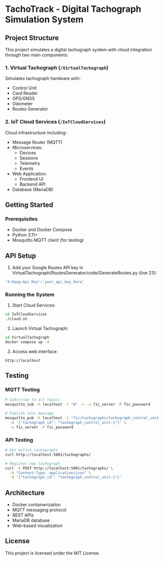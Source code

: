 # TachoTrack - Digital Tachograph Simulation System

## Project Structure

This project simulates a digital tachograph system with cloud integration through two main components:

### 1. Virtual Tachograph (`/VirtualTachograph`)

Simulates tachograph hardware with:
- Control Unit 
- Card Reader
- GPS/GNSS
- Odometer
- Routes Generator

### 2. IoT Cloud Services (`/IoTCloudServices`)

Cloud infrastructure including:
- Message Router (MQTT)
- Microservices:
  - Devices
  - Sessions 
  - Telemetry
  - Events
- Web Application:
  - Frontend UI
  - Backend API
- Database (MariaDB)

## Getting Started

### Prerequisites
- Docker and Docker Compose
- Python 3.11+
- Mosquitto MQTT client (for testing)

## API Setup

1. Add your Google Routes API key in VirtualTachograph/RoutesGenerator/code/GenerateRoutes.py (line 23):
```bash
'X-Goog-Api-Key':'your_api_key_here'
```
### Running the System

1. Start Cloud Services:
```bash
cd IoTCloudServices
./cloud.sh
```

2. Launch Virtual Tachograph:
```bash
cd VirtualTachograph
docker compose up -d
```

3. Access web interface:
```
http://localhost
```

## Testing

### MQTT Testing
```bash
# Subscribe to all topics
mosquitto_sub -h localhost -t "#" -v -u fic_server -P fic_password

# Publish test message
mosquitto_pub -h localhost -t "fic/tachographs/tachograph_control_unit-1/request_access/" \
  -m '{"tachograph_id": "tachograph_control_unit-1"}' \
  -u fic_server -P fic_password
```

### API Testing
```bash
# Get active tachographs
curl http://localhost:5001/tachographs/

# Register new tachograph
curl -X POST http://localhost:5001/tachographs/ \
  -H "Content-Type: application/json" \
  -d '{"tachograph_id": "tachograph_control_unit-1"}'
```

## Architecture

- Docker containerization
- MQTT messaging protocol 
- REST APIs
- MariaDB database
- Web-based visualization

## License

This project is licensed under the MIT License.
